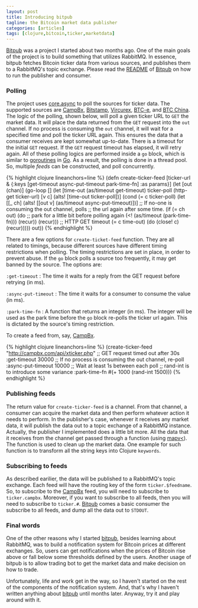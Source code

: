 ```yaml
---
layout: post
title: Introducing bitpub
tagline: the Bitcoin market data publisher
categories: [articles]
tags: [clojure,bitcoin,ticker,marketdata]
---
```


[Bitpub](https://github.com/marcoy/bitpub) was a project I started about two
months ago. One of the main goals of the project is to build something that
utilizes RabbitMQ. In essence, bitpub fetches Bitcoin ticker data from various
sources, and publishes them to a RabbitMQ's topic exchange. Please read the
[README](https://github.com/marcoy/bitpub/blob/master/README.md) of
[Bitpub](https://github.com/marcoy/bitpub) on how to run the publisher and
consumer.

### Polling
The project uses [core.async](https://github.com/clojure/core.async) to poll the
sources for ticker data. The supported sources are [CampBx](https://campbx.com),
[Bitstamp](https://www.bitstamp.net), [Vircurex](http://vircurex.com),
[BTC-e](https://btc-e.com), and [BTC China](https://vip.btcchina.com). The logic
of the polling, shown below, will poll a given ticker URL to `GET` the market
data. It will place the data returned from the `GET` request into the `out`
channel. If no process is consuming the `out` channel, it will wait for a
specified time and poll the ticker URL again. This ensures the data that a
consumer receives are kept somewhat up-to-date. There is a timeout for the
initial `GET` request. If the `GET` request timeout has elapsed, it will retry
again. All of these polling logics are performed inside a `go` block, which is
similar to
[goroutines](https://gobyexample.com/goroutines) in [Go](http://golang.org/). As
a result, the polling is done in a thread pool. So, multiple _feeds_ can be
constructed, and poll concurrently.

{% highlight clojure lineanchors=line %}
(defn create-ticker-feed
  [ticker-url & {:keys [get-timeout async-put-timeout park-time-fn] :as params}]
  (let [out (chan)]
    (go-loop []
      (let [time-out (as/timeout get-timeout)
            ticker-poll (http-get ticker-url)
            [v c] (alts! [time-out ticker-poll])]
        (cond
          (= c ticker-poll) (let [[_ ch] (alts! [[out v] (as/timeout async-put-timeout)])]
                              ;; If no-one is consuming the out channel, polls
                              ;; the url again after some time.
                              (if (= ch out)
                                (do
                                  ;; park for a little bit before polling again
                                  (<! (as/timeout (park-time-fn)))
                                  (recur))
                                (recur)))
          ;; HTTP GET timeout
          (= c time-out) (do (close! c)
                             (recur)))))
    out))
{% endhighlight %}

There are a few options for `create-ticket-feed` function. They are all related
to timings, because different sources have different timing restrictions when
polling. The timing restrictions are set in place, in order to prevent abuse. If
the `go` block polls a source too frequently, it may get banned by the source.
The options are:

`:get-timeout`
 : The time it waits for a reply from the GET request before retrying (in ms).

`:async-put-timeout`
 : The time it waits for a consumer to consume the value (in ms).

`:park-time-fn`
 : A function that returns an integer (in ms). The integer will be used as the
   park time before the `go` block re-polls the ticker url again. This is dictated by the
   source's timing restriction.

To create a feed from, say, [CampBx](https://campbx.com).

{% highlight clojure lineanchors=line %}
(create-ticker-feed
  "http://campbx.com/api/xticker.php"
  ;; GET request timed out after 30s
  :get-timeout 30000
  ;; If no process is consuming the out channel, re-poll
  :async-put-timeout 10000
  ;; Wait at least 1s between each poll
  ;; rand-int is to introduce some variance
  :park-time-fn #(+ 1000 (rand-int 1500)))
{% endhighlight %}

### Publishing feeds
The return value for `create-ticker-feed` is a channel. From that channel, a
consumer can acquire the market data and then perform whatever action it needs
to perform. In the publisher's case, whenever it receives any market data, it
will publish the data out to a topic exchange of a RabbitMQ instance.  Actually,
the publisher I implemented does a little bit more. All the data that it
receives from the channel get passed through a function (using
[mapv\<](http://clojure.github.io/core.async/#clojure.core.async/map<)). The
function is used to clean up the market data. One example for such function is
to transform all the string keys into Clojure `keywords`.

### Subscribing to feeds
As described earilier, the data will be published to a RabbitMQ's topic
exchange. Each feed will have the routing key of the form `ticker.$feedname`.
So, to subscribe to the [CampBx](https://campbx.com) feed, you will need to
subscribe to `ticker.campbx`. Moreover, if you want to subscribe to all feeds,
then you will need to subscribe to `ticker.#`.
[Bitpub](https://github.com/marcoy/bitpub) comes a basic consumer the subscribe
to all feeds, and dump all the data out to `STDOUT`.

### Final words
One of the other reasons why I started
[bitpub](https://github.com/marcoy/bitpub), besides learning about RabbitMQ, was
to build a notification system for Bitcoin prices at different exchanges. So,
users can get notifications when the prices of Bitcoin rise above or fall below
some thresholds defined by the users. Another usage of bitpub is to allow
trading bot to get the market data and make decision on how to trade.

Unfortunately, life and work get in the way, so I haven't started on the rest of
the components of the notification system. And, that's why I haven't written
anything about [bitpub](https://github.com/marcoy/bitpub) until months later.
Anyway, try it and play around with it.
